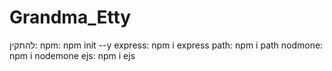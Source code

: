 # Grandma_Etty
להתקין:
npm: npm init --y
express: npm i express
path: npm i path
nodmone: npm i nodemone 
ejs: npm i ejs